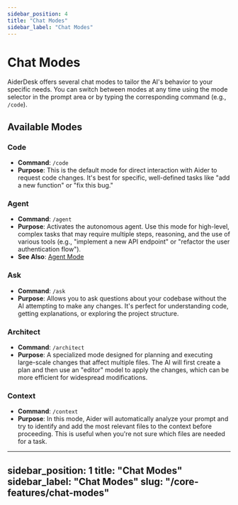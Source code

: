```yaml
---
sidebar_position: 4
title: "Chat Modes" 
sidebar_label: "Chat Modes"
---
```


# Chat Modes

AiderDesk offers several chat modes to tailor the AI's behavior to your specific needs. You can switch between modes at any time using the mode selector in the prompt area or by typing the corresponding command (e.g., `/code`).

## Available Modes

### Code
- **Command**: `/code`
- **Purpose**: This is the default mode for direct interaction with Aider to request code changes. It's best for specific, well-defined tasks like "add a new function" or "fix this bug."

### Agent
- **Command**: `/agent`
- **Purpose**: Activates the autonomous agent. Use this mode for high-level, complex tasks that may require multiple steps, reasoning, and the use of various tools (e.g., "implement a new API endpoint" or "refactor the user authentication flow").
- **See Also**: [Agent Mode](./agent-mode.md)

### Ask
- **Command**: `/ask`
- **Purpose**: Allows you to ask questions about your codebase without the AI attempting to make any changes. It's perfect for understanding code, getting explanations, or exploring the project structure.

### Architect
- **Command**: `/architect`
- **Purpose**: A specialized mode designed for planning and executing large-scale changes that affect multiple files. The AI will first create a plan and then use an "editor" model to apply the changes, which can be more efficient for widespread modifications.

### Context
- **Command**: `/context`
- **Purpose**: In this mode, Aider will automatically analyze your prompt and try to identify and add the most relevant files to the context before proceeding. This is useful when you're not sure which files are needed for a task.
---
sidebar_position: 1
title: "Chat Modes"
sidebar_label: "Chat Modes"
slug: "/core-features/chat-modes"
---
